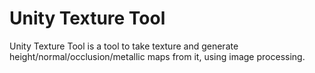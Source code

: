 # Unity Texture Tool

Unity Texture Tool is a tool to take texture and generate height/normal/occlusion/metallic maps from it, using image processing.
